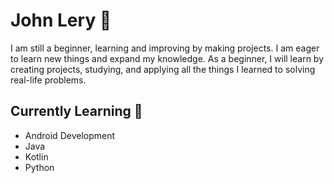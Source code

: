 # John Lery 👻

I am still a beginner, learning and improving by making projects. I am eager to learn new things and expand my knowledge. As a beginner, I will learn by creating projects, studying, and applying all the things I learned to solving real-life problems.

## Currently Learning 📖
* Android Development
* Java
* Kotlin
* Python
